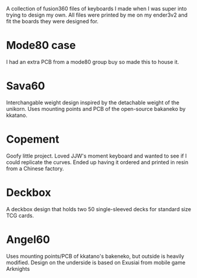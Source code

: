 A collection of fusion360 files of keyboards I made when I was super into trying to design my own.  All files were printed by me on my ender3v2 and fit the boards they were designed for.

# Mode80 case 
I had an extra PCB from a mode80 group buy so made this to house it.

# Sava60 
Interchangable weight design inspired by the detachable weight of the unikorn. Uses mounting points and PCB of the open-source bakaneko by kkatano.

# Copement 
Goofy little project. Loved JJW's moment keyboard and wanted to see if I could replicate the curves. Ended up having it ordered and printed in resin from a Chinese factory. 

# Deckbox 
A deckbox design that holds two 50 single-sleeved decks for standard size TCG cards. 

# Angel60
Uses mounting points/PCB of kkatano's bakeneko, but outside is heavily modified. Design on the underside is based on Exusiai from mobile game Arknights
